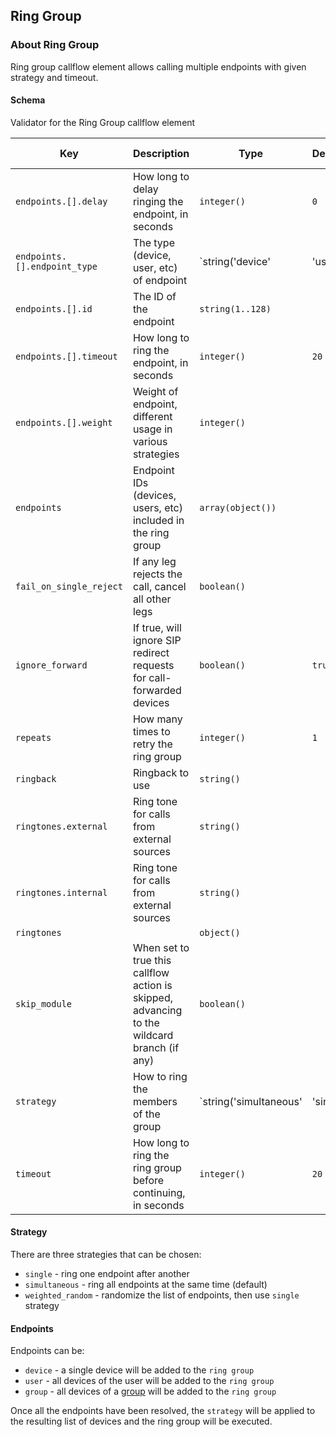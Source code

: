 ## Ring Group

### About Ring Group

Ring group callflow element allows calling multiple endpoints with given strategy and timeout.

#### Schema

Validator for the Ring Group callflow element



Key | Description | Type | Default | Required | Support Level
--- | ----------- | ---- | ------- | -------- | -------------
`endpoints.[].delay` | How long to delay ringing the endpoint, in seconds | `integer()` | `0` | `false` |  
`endpoints.[].endpoint_type` | The type (device, user, etc) of endpoint | `string('device' | 'user' | 'group')` |   | `true` |  
`endpoints.[].id` | The ID of the endpoint | `string(1..128)` |   | `true` |  
`endpoints.[].timeout` | How long to ring the endpoint, in seconds | `integer()` | `20` | `false` |  
`endpoints.[].weight` | Weight of endpoint, different usage in various strategies | `integer()` |   | `false` |  
`endpoints` | Endpoint IDs (devices, users, etc) included in the ring group | `array(object())` |   | `true` |  
`fail_on_single_reject` | If any leg rejects the call, cancel all other legs | `boolean()` |   | `false` |  
`ignore_forward` | If true, will ignore SIP redirect requests for call-forwarded devices | `boolean()` | `true` | `false` |  
`repeats` | How many times to retry the ring group | `integer()` | `1` | `false` |  
`ringback` | Ringback to use | `string()` |   | `false` |  
`ringtones.external` | Ring tone for calls from external sources | `string()` |   | `false` |  
`ringtones.internal` | Ring tone for calls from external sources | `string()` |   | `false` |  
`ringtones` |   | `object()` |   | `false` |  
`skip_module` | When set to true this callflow action is skipped, advancing to the wildcard branch (if any) | `boolean()` |   | `false` |  
`strategy` | How to ring the members of the group | `string('simultaneous' | 'single' | 'weighted_random')` | `simultaneous` | `false` |  
`timeout` | How long to ring the ring group before continuing, in seconds | `integer()` | `20` | `false` |  






#### Strategy

There are three strategies that can be chosen:

* `single` - ring one endpoint after another
* `simultaneous` - ring all endpoints at the same time (default)
* `weighted_random` - randomize the list of endpoints, then use `single` strategy

#### Endpoints

Endpoints can be:
* `device` - a single device will be added to the `ring group`
* `user` - all devices of the user will be added to the `ring group`
* `group` - all devices of a [group](https://docs.2600hz.com/dev/applications/crossbar/doc/groups/) will be added to the `ring group`

Once all the endpoints have been resolved, the `strategy` will be applied to the resulting list of devices and the ring group will be executed.
